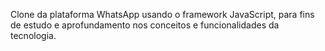 Clone da plataforma WhatsApp usando o framework JavaScript, para fins de estudo e aprofundamento nos conceitos e funcionalidades da tecnologia.
